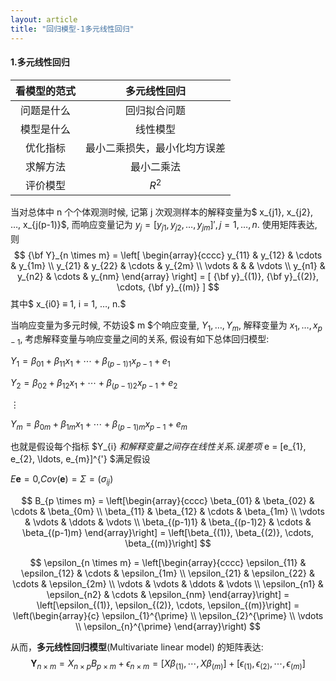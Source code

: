 ```yaml
---
layout: article
title: "回归模型-1多元线性回归"
---
```


####  1.多元线性回归

| 看模型的范式 |         多元线性回归         |
| :----------: | :--------------------------: |
|  问题是什么  |         回归拟合问题         |
|  模型是什么  |           线性模型           |
|   优化指标   | 最小二乘损失，最小化均方误差 |
|   求解方法   |          最小二乘法          |
|   评价模型   |            $R^2$             |

当对总体中 n 个个体观测时候, 记第 j 次观测样本的解释变量为$ x_{j1}, x_{j2}, …, x_{j(p-1)}$, 而响应变量记为 $y_{j} = [y_{j1}, y_{j2}, …, y_{jm}]', j = 1, …, n$. 使用矩阵表达, 则
$$
{\bf Y}_{n \times m} = \left[ \begin{array}{cccc} y_{11} & y_{12} & \cdots & y_{1m} \\ y_{21} & y_{22} & \cdots & y_{2m} \\ \vdots & & & \vdots \\ y_{n1} & y_{n2} & \cdots & y_{nm} \end{array} \right] = [ {\bf y}_{(1)}, {\bf y}_{(2)}, \cdots, {\bf y}_{(m)} ]
$$
其中$ x_{i0} ≡ 1, i = 1, …, n.$

当响应变量为多元时候, 不妨设$ m $个响应变量, $Y_{1}, \ldots, Y_{m}$, 解释变量为 $x_{1}, \ldots, x_{p-1}$, 考虑解释变量与响应变量之间的关系, 假设有如下总体回归模型:

$Y_{1} = \beta_{01} + \beta_{11}x_{1} + \cdots + \beta_{(p-1)1}x_{p-1} + e_{1}$

$Y_{2} = \beta_{02} + \beta_{12}x_{1} + \cdots + \beta_{(p-1)2}x_{p-1} + e_{2}$

$\vdots$

$Y_{m} = \beta_{0m} + \beta_{1m}x_{1} + \cdots + \beta_{(p-1)m}x_{p-1} + e_{m}$

也就是假设每个指标 $Y_{i} $和解释变量之间存在线性关系. 误差项$ e = [e_{1}, e_{2}, \ldots, e_{m}]^{'} $满足假设

$E\mathbf{e} = 0,$$Cov(\mathbf{e}) = \Sigma = (\sigma_{ij})$

$$
B_{p \times m} = \left[\begin{array}{cccc}
\beta_{01} & \beta_{02} & \cdots & \beta_{0m} \\
\beta_{11} & \beta_{12} & \cdots & \beta_{1m} \\
\vdots & \vdots & \ddots & \vdots \\
\beta_{(p-1)1} & \beta_{(p-1)2} & \cdots & \beta_{(p-1)m}
\end{array}\right] = \left[\beta_{(1)}, \beta_{(2)}, \cdots, \beta_{(m)}\right]
$$

$$
\epsilon_{n \times m} = \left[\begin{array}{cccc}
\epsilon_{11} & \epsilon_{12} & \cdots & \epsilon_{1m} \\
\epsilon_{21} & \epsilon_{22} & \cdots & \epsilon_{2m} \\
\vdots & \vdots & \ddots & \vdots \\
\epsilon_{n1} & \epsilon_{n2} & \cdots & \epsilon_{nm}
\end{array}\right] = \left[\epsilon_{(1)}, \epsilon_{(2)}, \cdots, \epsilon_{(m)}\right] = \left(\begin{array}{c}
\epsilon_{1}^{\prime} \\
\epsilon_{2}^{\prime} \\
\vdots \\
\epsilon_{n}^{\prime}
\end{array}\right)
$$

从而，**多元线性回归模型**(Multivariate linear model) 的矩阵表达:
$$
\mathbf{Y}_{n \times m} = X_{n \times p} B_{p \times m} + \epsilon_{n \times m}= \left[X \beta_{(1)}, \cdots, X \beta_{(m)}\right] + \left[\epsilon_{(1)}, \epsilon_{(2)}, \cdots, \epsilon_{(m)}\right]
$$

